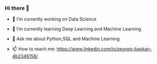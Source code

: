 ### Hi there 👋



- 🔭 I’m currently working on Data Science
- 🌱 I’m currently learning Deep Learning and Machine Learning

- 💬 Ask me about Python,SQL and Machine Learning
- 📫 How to reach me: https://www.linkedin.com/in/zeynep-baykan-4b2346158/

